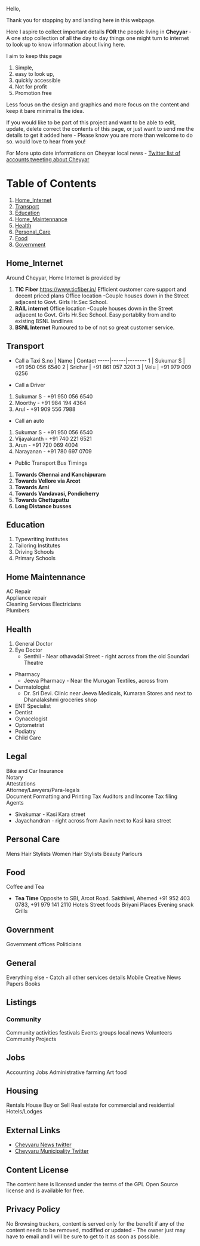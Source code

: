 Hello,

Thank you for stopping by and landing here in this webpage.

Here I aspire to collect important details **FOR** the people living in **Cheyyar** - A one stop collection of all the day to day things one might turn to internet to look up to know information about living here.

I aim to keep this page
1. Simple, 
2. easy to look up, 
3. quickly accessible 
4. Not for profit 
5. Promotion free 

Less focus on the design and graphics and more focus on the content and keep it bare minimal is the idea.

If you would like to be part of this project and want to be able to edit, update, delete  correct the contents of this page, or just want to send me the details to get it added here - Please know you are more than welcome to do so. would love to hear from you!

For More upto date informations on Cheyyar local news  - [Twitter list of accounts tweeting about Cheyyar](https://twitter.com/i/lists/1468486874947751940)

# Table of Contents 
1. [Home_Internet](#Home_Internet)
2. [Transport](#Transport)
3. [Education](#Education)
4. [Home_Maintennance](#Home_Maintennance)
5. [Health](#Health)
6. [Personal_Care](#Personal_Care)
7. [Food](#Food)
8. [Government](#Government)

## Home_Internet 
Around Cheyyar, Home Internet is provided by 
1. **TIC Fiber**
	https://www.ticfiber.in/
	Efficient customer care support and decent priced plans 
	Office location -Couple houses down in the Street adjacent to Govt. Girls Hr.Sec School. 
2. **RAIL internet**
	Office location -Couple houses down in the Street adjacent to Govt. Girls Hr.Sec School. 
	Easy portablity from and to existing BSNL landlines 
3. **BSNL Internet**
	Rumoured to be of not so great customer service. 

## Transport 
* Call a Taxi
S.no | Name | Contact 
-----|------|--------
1 | Sukumar S | +91 950 056 6540
2 | Sridhar | +91 861 057 3201
3 | Velu | +91 979 009 6256

* Call a Driver
1. Sukumar S - +91 950 056 6540
2. Moorthy - +91 984 194 4364
3. Arul - +91 909 556 7988


* Call an auto
1. Sukumar S - +91 950 056 6540
2. Vijayakanth - +91 740 221 6521
3. Arun - +91 720 069 4004
4. Narayanan - +91 780 697 0709

* Public Transport Bus Timings 
1. **Towards Chennai and Kanchipuram**
2. **Towards Vellore via Arcot**
3. **Towards Arni**
4. **Towards Vandavasi, Pondicherry**
5. **Towards Chettupattu**
6. **Long Distance busses** 

## Education 
1. Typewriting Institutes 
2. Tailoring Institutes 
3. Driving Schools 
4. Primary Schools

## Home Maintennance
AC Repair         
Appliance repair  
Cleaning Services
Electricians      
Plumbers  

## Health 
1. General Doctor               	
2. Eye Doctor  
	* Senthil - Near othavadai Street - right across from the old Soundari Theatre 	
* Pharmacy                     	
	* Jeeva Pharmacy - Near the Murugan Textiles, across from 
* Dermatologist
	* 	Dr. Sri Devi. Clinic near Jeeva Medicals, Kumaran Stores and next to Dhanalakshmi groceries shop
* ENT Specialist 
* Dentist                      	
* Gynacelogist                 	
* Optometrist                  	
* Podiatry                     	
* Child Care

## Legal 

Bike and Car Insurance           
Notary                           
Attestations                     
Attorney/Lawyers/Para-legals     
Document Formatting and Printing
Tax Auditors and Income Tax filing Agents 
* Sivakumar - Kasi Kara street 
* Jayachandran - right across from Aavin next to Kasi kara street         

## Personal Care
Mens Hair Stylists
Women Hair Stylists 
Beauty Parlours 

## Food 
Coffee and Tea
* **Tea Time**
	Opposite to SBI, Arcot Road. 
	Sakthivel, Ahemed +91 952 403 0783, +91 979 141 2110
Hotels
Street foods 
Briyani Places
Evening snack
Grills 


## Government 
Government offices
Politicians

## General 
Everything else - Catch all other services details
Mobile
Creative
News Papers 
Books 

## Listings

### Community
Community activities
festivals
Events
groups
local news
Volunteers
Community Projects 

##  Jobs
Accounting Jobs
Administrative
farming
Art
food

## Housing
Rentals
House Buy or Sell
Real estate for commercial and residential
Hotels/Lodges


## External Links

* [Cheyyaru News twitter ](https://twitter.com/CheyyaruNews)
* [Cheyyaru Municipality Twitter](https://twitter.com/CheyyaruM)

## Content License

The content here is licensed under the terms of the GPL Open Source license and is available for free.

## Privacy Policy

No Browsing trackers, content is served only for the benefit if any of the content needs to be removed, modified or updated - The owner just may have to email and I will be sure to get to it as soon as possible. 